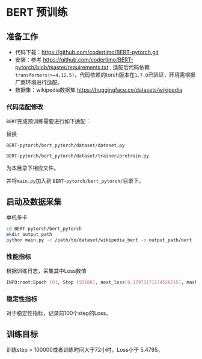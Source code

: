 # BERT 预训练

## 准备工作

- 代码下载：https://github.com/codertimo/BERT-pytorch.git
- 安装：参考 https://github.com/codertimo/BERT-pytorch/blob/master/requirements.txt , 适配后代码依赖 `transformers(>=4.12.5)`，代码依赖的torch版本在`1.7.0`已验证，环境需根据厂商环境进行适配。
- 数据集：wikipedia数据集 https://huggingface.co/datasets/wikipedia 

### 代码适配修改
`BERT`完成预训练需要进行如下适配：

替换

`BERT-pytorch/bert_pytorch/dataset/dataset.py`

`BERT-pytorch/bert_pytorch/dataset/trainer/pretrain.py`

为本目录下相应文件。


并将`main.py`加入到
`BERT-pytorch/bert_pytorch/`目录下。



## 启动及数据采集

单机多卡
```bash
cd BERT-pytorch/bert_pytorch
mkdir output_path
python main.py -c /path/to/dataset/wikipedia_bert -o output_path/bert --cuda_devices 2 3 4 5

```


### 性能指标

根据训练日志，采集其中Loss数值
```bash
INFO:root:Epoch [0], Step [93180], next_loss[0.17973171174526215], mask_loss[3.3067405223846436], avg_loss: 4.6533, next_avg_acc: 88.94230382266771, mask_avg_acc33.582920239352674, lr9.15978787878788e-05
```
### 稳定性指标

对于稳定性指标，记录前100个step的Loss。



## 训练目标
训练step > 100000或者训练时间大于72小时，Loss小于 5.4795。